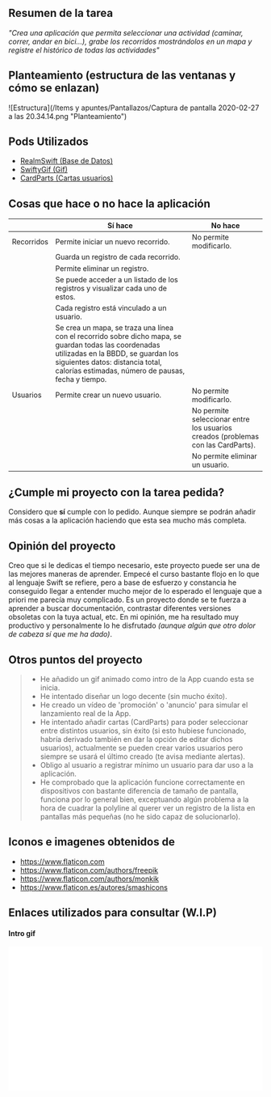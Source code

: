 ## Resumen de la tarea

*"Crea una aplicación que permita seleccionar una actividad (caminar, correr, andar en bici...), grabe los recorridos mostrándolos en un mapa y registre el histórico de todas las actividades"*

## Planteamiento (estructura de las ventanas y cómo se enlazan)

![Estructura](/Items y apuntes/Pantallazos/Captura de pantalla 2020-02-27 a las 20.34.14.png "Planteamiento")

## Pods Utilizados

* [RealmSwift (Base de Datos)](https://github.com/realm/realm-cocoa)
* [SwiftyGif (Gif)](https://github.com/kirualex/SwiftyGif)
* [CardParts (Cartas usuarios)](https://github.com/intuit/CardParts)

## Cosas que hace o no hace la aplicación

|                |**Sí hace**                                        |**No hace**                         |
|----------------|---------------------------------------------------|------------------------------------|
|Recorridos      |Permite iniciar un nuevo recorrido.                |No permite modificarlo.             |
|                |Guarda un registro de cada recorrido.              |                                    |
|                |Permite eliminar un registro.                      |                                    |
|                |Se puede acceder a un listado de los registros y visualizar cada uno de estos.|         |
|                |Cada registro está vinculado a un usuario.         |                                    |
|                |Se crea un mapa, se traza una línea con el recorrido sobre dicho mapa, se guardan todas las coordenadas utilizadas en la BBDD, se guardan los siguientes datos: distancia total, calorías estimadas, número de pausas, fecha y tiempo.         |                   |
|Usuarios        |Permite crear un nuevo usuario.                    |No permite modificarlo.             |
|                |                                                   |No permite seleccionar entre los usuarios creados (problemas con las CardParts).|
|                |                                                   |No permite eliminar un usuario.     |


## ¿Cumple mi proyecto con la tarea pedida?
Considero que **sí** cumple con lo pedido. Aunque siempre se podrán añadir más cosas a la aplicación haciendo que esta sea mucho más completa.

## Opinión del proyecto
Creo que si le dedicas el tiempo necesario, este proyecto puede ser una de las mejores maneras de aprender. Empecé el curso bastante flojo en lo que al lenguaje Swift se refiere, pero a base de esfuerzo y constancia he conseguido llegar a entender mucho mejor de lo esperado el lenguaje que a priori me parecía muy complicado. 
Es un proyecto donde se te fuerza a aprender a buscar documentación, contrastar diferentes versiones obsoletas con la tuya actual, etc. 
En mi opinión, me ha resultado muy productivo y personalmente lo he disfrutado *(aunque algún que otro dolor de cabeza sí que me ha dado)*.

## Otros puntos del proyecto

> - He añadido un gif animado como intro de la App cuando esta se inicia.
> - He intentado diseñar un logo decente (sin mucho éxito).
> - He creado un vídeo de 'promoción' o 'anuncio' para simular el lanzamiento real de la App.
> - He intentado añadir cartas (CardParts) para poder seleccionar entre distintos usuarios, sin éxito (si esto hubiese funcionado, habría derivado también en dar la opción de editar dichos usuarios), actualmente se pueden crear varios usuarios pero siempre se usará el último creado (te avisa mediante alertas).
> - Obligo al usuario a registrar mínimo un usuario para dar uso a la aplicación.
> - He comprobado que la aplicación funcione correctamente en dispositivos con bastante diferencia de tamaño de pantalla, funciona por lo general bien, exceptuando algún problema a la hora de cuadrar la polyline al querer ver un registro de la lista en pantallas más pequeñas (no he sido capaz de solucionarlo).

## Iconos e imagenes obtenidos de

- https://www.flaticon.com
- https://www.flaticon.com/authors/freepik
- https://www.flaticon.com/authors/monkik
- https://www.flaticon.es/autores/smashicons

## Enlaces utilizados para consultar (W.I.P)



#### Intro gif

![Intro](/Items%20y%20apuntes/Gifs/IntroGifs/Intro-Running-Alfada-GIF-Far.gif)

